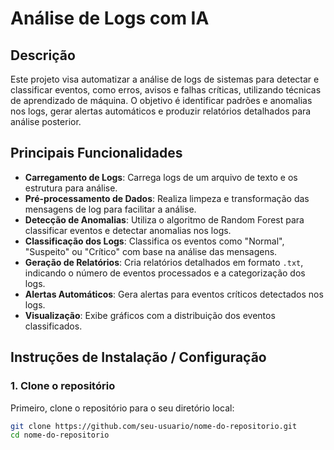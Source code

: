 # Análise de Logs com IA

## Descrição

Este projeto visa automatizar a análise de logs de sistemas para detectar e classificar eventos, como erros, avisos e falhas críticas, utilizando técnicas de aprendizado de máquina. O objetivo é identificar padrões e anomalias nos logs, gerar alertas automáticos e produzir relatórios detalhados para análise posterior.

## Principais Funcionalidades

- **Carregamento de Logs**: Carrega logs de um arquivo de texto e os estrutura para análise.
- **Pré-processamento de Dados**: Realiza limpeza e transformação das mensagens de log para facilitar a análise.
- **Detecção de Anomalias**: Utiliza o algoritmo de Random Forest para classificar eventos e detectar anomalias nos logs.
- **Classificação dos Logs**: Classifica os eventos como "Normal", "Suspeito" ou "Crítico" com base na análise das mensagens.
- **Geração de Relatórios**: Cria relatórios detalhados em formato `.txt`, indicando o número de eventos processados e a categorização dos logs.
- **Alertas Automáticos**: Gera alertas para eventos críticos detectados nos logs.
- **Visualização**: Exibe gráficos com a distribuição dos eventos classificados.

## Instruções de Instalação / Configuração

### 1. Clone o repositório

Primeiro, clone o repositório para o seu diretório local:

```bash
git clone https://github.com/seu-usuario/nome-do-repositorio.git
cd nome-do-repositorio
